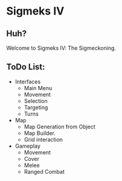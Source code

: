 #      Sigmeks IV
## Huh?
Welcome to Sigmeks IV: The Sigmeckoning.
## ToDo List:
* Interfaces
    - Main Menu
    - Movement
    - Selection
    - Targeting
    - Turns
* Map
    - Map Generation from Object
    - Map Builder.
    - Grid interaction
* Gameplay
    - Movement
    - Cover
    - Melee
    - Ranged Combat
